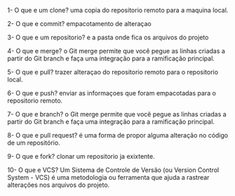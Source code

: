 1- O que e um clone?
uma copia do repositorio remoto para a maquina local.

2- O que e commit?
empacotamento de alteraçao

3- O que e um repositorio?
e a pasta onde fica os arquivos do projeto

4- O que e merge?
o Git merge permite que você pegue as linhas criadas a partir do Git branch e faça uma integração para a ramificação principal.

5- O que e pull?
trazer alteraçao do repositorio remoto para o repositorio local.

6- O que e push?
enviar as informaçoes que foram empacotadas para o repositorio remoto.

7- O que e branch?
 o Git merge permite que você pegue as linhas criadas a partir do Git branch e faça uma integração para a ramificação principal.

8- O que e pull request?
é uma forma de propor alguma alteração no código de um repositório.

9- O que e fork?
clonar um repositorio ja exixtente.

10- O que e VCS?
Um Sistema de Controle de Versão (ou Version Control System - VCS) é uma metodologia ou ferramenta que ajuda a rastrear alterações 
nos arquivos do projeto.

